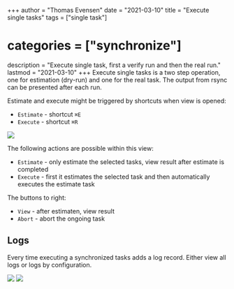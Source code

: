 +++
author = "Thomas Evensen"
date = "2021-03-10"
title =  "Execute single tasks"
tags = ["single task"]
# categories = ["synchronize"]
description = "Execute single task, first a verify run and then the real run."
lastmod = "2021-03-10"
+++
Execute single tasks is a two step operation, one for estimation (dry-run) and one for the real task. The output from rsync can be presented after each run.

Estimate and execute might be triggered by shortcuts when view is opened:

- `Estimate` - shortcut `⌘E`
- `Execute` - shortcut `⌘R`

![](/images/singletask/singletask.png)

The following actions are possible within this view:

- `Estimate` - only estimate the selected tasks, view result after estimate is completed
- `Execute` - first it estimates the selected task and then automatically executes the estimate task

The buttons to right:

- `View` - after estimaten, view result
- `Abort` - abort the ongoing task

## Logs

Every time executing a synchronized tasks adds a log record. Either view all logs or logs by configuration.

![](/images/logs/all.png)
![](/images/logs/byconfig.png)

